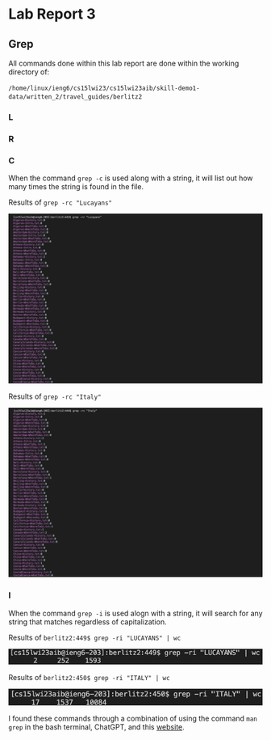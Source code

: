 # Lab Report 3

## Grep

All commands done within this lab report are done within the working directory of:

`/home/linux/ieng6/cs15lwi23/cs15lwi23aib/skill-demo1-data/written_2/travel_guides/berlitz2`

### L

### R

### C

When the command `grep -c` is used along with a string, it will list out how many times the string is found in the file.

Results of `grep -rc "Lucayans"`

![Image](Grep-C-Lucayans.png)

Results of `grep -rc "Italy"`

![Image](Grep-C-Italy.png)

### I

When the command `grep -i` is used alogn with a string, it will search for any string that matches regardless of capitalization.

Results of `berlitz2:449$ grep -ri "LUCAYANS" | wc`

![Image](Grep-I-Lucayans.png)

Results of `berlitz2:450$ grep -ri "ITALY" | wc`

![Image](Grep-I-Italy.png)

I found these commands through a combination of using the command `man grep` in the bash terminal, ChatGPT, and this [website](https://www.thegeekstuff.com/2009/03/15-practical-unix-grep-command-examples/).
